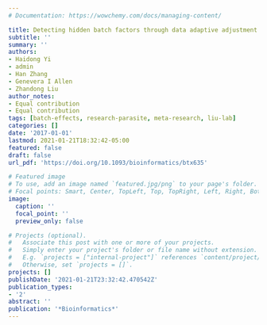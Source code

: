 ```yaml
---
# Documentation: https://wowchemy.com/docs/managing-content/

title: Detecting hidden batch factors through data adaptive adjustment for biological effects
subtitle: ''
summary: ''
authors:
- Haidong Yi
- admin
- Han Zhang
- Genevera I Allen
- Zhandong Liu
author_notes:
- Equal contribution
- Equal contribution
tags: [batch-effects, research-parasite, meta-research, liu-lab]
categories: []
date: '2017-01-01'
lastmod: 2021-01-21T18:32:42-05:00
featured: false
draft: false
url_pdf: 'https://doi.org/10.1093/bioinformatics/btx635'

# Featured image
# To use, add an image named `featured.jpg/png` to your page's folder.
# Focal points: Smart, Center, TopLeft, Top, TopRight, Left, Right, BottomLeft, Bottom, BottomRight.
image:
  caption: ''
  focal_point: ''
  preview_only: false

# Projects (optional).
#   Associate this post with one or more of your projects.
#   Simply enter your project's folder or file name without extension.
#   E.g. `projects = ["internal-project"]` references `content/project/deep-learning/index.md`.
#   Otherwise, set `projects = []`.
projects: []
publishDate: '2021-01-21T23:32:42.470542Z'
publication_types:
- '2'
abstract: ''
publication: '*Bioinformatics*'
---
```

